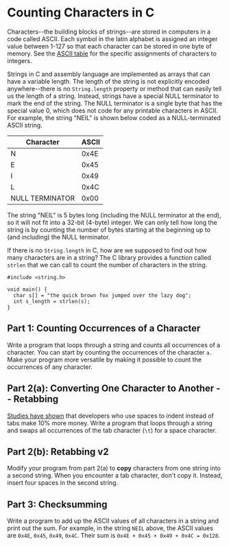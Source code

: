 # Counting Characters in C


Characters--the building blocks of strings--are stored in computers in a code called ASCII. Each symbol in the latin alphabet is assigned an integer value between 1-127 so that each character can be stored in one byte of memory. See the [ASCII table](http://www.asciitable.com) for the specific assignments of characters to integers.


Strings in C and assembly language are implemented as arrays that can have a variable length. The length of the string is not explicitly encoded anywhere--there is no `String.length` property or method that can easily tell us the length of a string. Instead, strings have a special NULL terminator to mark the end of the string. The NULL terminator is a single byte that has the special value 0, which does not code for any printable characters in ASCII. For example, the string "NEIL" is shown below coded as a NULL-terminated ASCII string.


|    Character    | ASCII |
|-----------------|-------|
|        N        | 0x4E  |
|        E        | 0x45  |
|        I        | 0x49  |
|        L        | 0x4C  |
| NULL TERMINATOR | 0x00  |

The string "NEIL" is 5 bytes long (including the NULL terminator at the end), so it will not fit into a 32-bit (4-byte) integer. We can only tell how long the string is by counting the number of bytes starting at the beginning up to (and including) the NULL terminator.

If there is no `String.length` in C, how are we supposed to find out how many characters are in a string? The C library provides a function called `strlen` that we can call to count the number of characters in the string.

    #include <string.h>
    
    void main() {
      char s[] = "the quick brown fox jumped over the lazy dog";
      int s_length = strlen(s);
    }

## Part 1: Counting Occurrences of a Character

Write a program that loops through a string and counts all occurrences of a character. You can start by counting the occurrences of the character `a`. Make your program more versatile by making it possible to count the occurrences of any character.

## Part 2(a): Converting One Character to Another -- Retabbing

[Studies have shown](https://stackoverflow.blog/2017/06/15/developers-use-spaces-make-money-use-tabs/) that developers who use spaces to indent instead of tabs make 10% more money. Write a program that loops through a string and swaps all occurrences of the tab character (`\t`) for a space character.

## Part 2(b): Retabbing v2

Modify your program from part 2(a) to **copy** characters from one string into a second string. When you encounter a tab character, don't copy it. Instead, insert four spaces in the second string.

## Part 3: Checksumming

Write a program to add up the ASCII values of all characters in a string and print out the sum. For example, in the string `NEIL` above, the ASCII values are `0x4E`, `0x45`, `0x49`, `0x4C`. Their sum is `0x4E + 0x45 + 0x49 + 0x4C = 0x128`.


